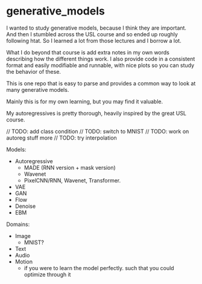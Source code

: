 # generative_models

I wanted to study generative models, because I think they are important.
And then I stumbled across the USL course and so ended up roughly following htat.
So I learned a lot from those lectures and I borrow a lot.

What I do beyond that course is add extra notes in my own
words describing how the different things work. I also provide code in
a consistent format and easily modifiable and runnable, with nice plots
so you can study the behavior of these.

This is one repo that is easy to parse and provides a common way to look at many generative models.

Mainly this is for my own learning, but you may find it valuable.

My autoregressives is pretty thorough, heavily inspired by the great USL course.

// TODO: add class condition
// TODO: switch to MNIST
// TODO: work on autoreg stuff more
// TODO: try interpolation

Models:
- Autoregressive
  - MADE (RNN version + mask version)
  - Wavenet
  - PixelCNN/RNN, Wavenet, Transformer. 
- VAE
- GAN
- Flow
- Denoise
- EBM

Domains:
- Image
  - MNIST?
- Text
- Audio
- Motion
  - if you were to learn the model perfectly. such that you could optimize through it